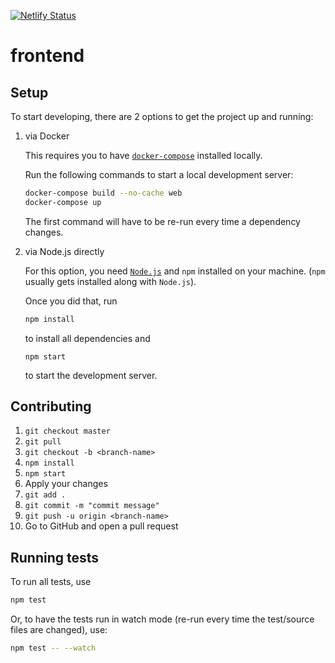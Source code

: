 [![Netlify Status](https://api.netlify.com/api/v1/badges/4e81fde5-90d4-40f2-a358-9ca43362b0a2/deploy-status)](https://app.netlify.com/sites/airdata/deploys)

# frontend

## Setup

To start developing, there are 2 options to get the project up and running:

1. via Docker

   This requires you to have [`docker-compose`](https://docs.docker.com/compose/install/) installed locally.

   Run the following commands to start a local development server:

   ```sh
   docker-compose build --no-cache web
   docker-compose up
   ```

   The first command will have to be re-run every time a dependency changes.

2. via Node.js directly

   For this option, you need [`Node.js`](https://nodejs.org/en/) and `npm` installed on your machine. (`npm` usually gets installed along with `Node.js`).

   Once you did that, run

   ```sh
   npm install
   ```

   to install all dependencies and

   ```
   npm start
   ```

   to start the development server.

## Contributing

1. `git checkout master`
2. `git pull`
3. `git checkout -b <branch-name>`
4. `npm install`
5. `npm start`
6. Apply your changes
7. `git add .`
8. `git commit -m "commit message"`
9. `git push -u origin <branch-name>`
10. Go to GitHub and open a pull request

## Running tests

To run all tests, use

```sh
npm test
```

Or, to have the tests run in watch mode (re-run every time the test/source files are changed), use:

```sh
npm test -- --watch
```
